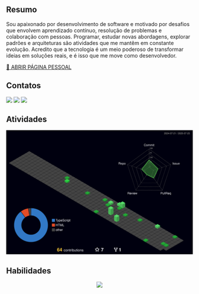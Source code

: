 ## Resumo

Sou apaixonado por desenvolvimento de software e motivado por desafios que envolvem aprendizado contínuo, resolução de problemas e colaboração com pessoas. Programar, estudar novas abordagens, explorar padrões e arquiteturas são atividades que me mantêm em constante evolução. Acredito que a tecnologia é um meio poderoso de transformar ideias em soluções reais, e é isso que me move como desenvolvedor.

[🔗 ABRIR PÁGINA PESSOAL](https://landing-page-person.vercel.app/)

## Contatos

<div> 
  <a href="https://www.instagram.com/emerson_jps/" target="_blank"><img src="https://img.shields.io/badge/-Instagram-%23E4405F?style=for-the-badge&logo=instagram&logoColor=white" target="_blank"></a>
  <a href = "mailto:emerson20010213@gmail.com"><img src="https://img.shields.io/badge/-Gmail-%23333?style=for-the-badge&logo=gmail&logoColor=white" target="_blank"></a>
  <a href="https://www.linkedin.com/in/emerson-jos%C3%A9-196095186/" target="_blank"><img src="https://img.shields.io/badge/-LinkedIn-%230077B5?style=for-the-badge&logo=linkedin&logoColor=white" target="_blank"></a>  
</div>

## Atividades
![Status](./profile-3d-contrib/profile-night-green.svg)

## Habilidades

<p align="center">
  <img src="https://skillicons.dev/icons?i=ts,js,html,css,nodejs,react,nextjs,vite,express,threejs,nestjs,aws,bitbucket,git,github,webpack,postman,docker,heroku,vercel,tailwind,figma,prisma,sequelize,mysql,postgres,sqlite,mongodb,jest,cypress,linux,vim,nginx" />
</p>



